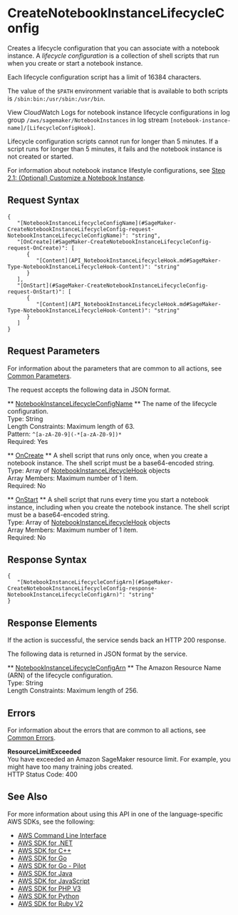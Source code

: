 # CreateNotebookInstanceLifecycleConfig<a name="API_CreateNotebookInstanceLifecycleConfig"></a>

Creates a lifecycle configuration that you can associate with a notebook instance\. A *lifecycle configuration* is a collection of shell scripts that run when you create or start a notebook instance\.

Each lifecycle configuration script has a limit of 16384 characters\.

The value of the `$PATH` environment variable that is available to both scripts is `/sbin:bin:/usr/sbin:/usr/bin`\.

View CloudWatch Logs for notebook instance lifecycle configurations in log group `/aws/sagemaker/NotebookInstances` in log stream `[notebook-instance-name]/[LifecycleConfigHook]`\.

Lifecycle configuration scripts cannot run for longer than 5 minutes\. If a script runs for longer than 5 minutes, it fails and the notebook instance is not created or started\.

For information about notebook instance lifestyle configurations, see [Step 2\.1: \(Optional\) Customize a Notebook Instance](https://docs.aws.amazon.com/sagemaker/latest/dg/notebook-lifecycle-config.html)\.

## Request Syntax<a name="API_CreateNotebookInstanceLifecycleConfig_RequestSyntax"></a>

```
{
   "[NotebookInstanceLifecycleConfigName](#SageMaker-CreateNotebookInstanceLifecycleConfig-request-NotebookInstanceLifecycleConfigName)": "string",
   "[OnCreate](#SageMaker-CreateNotebookInstanceLifecycleConfig-request-OnCreate)": [ 
      { 
         "[Content](API_NotebookInstanceLifecycleHook.md#SageMaker-Type-NotebookInstanceLifecycleHook-Content)": "string"
      }
   ],
   "[OnStart](#SageMaker-CreateNotebookInstanceLifecycleConfig-request-OnStart)": [ 
      { 
         "[Content](API_NotebookInstanceLifecycleHook.md#SageMaker-Type-NotebookInstanceLifecycleHook-Content)": "string"
      }
   ]
}
```

## Request Parameters<a name="API_CreateNotebookInstanceLifecycleConfig_RequestParameters"></a>

For information about the parameters that are common to all actions, see [Common Parameters](CommonParameters.md)\.

The request accepts the following data in JSON format\.

 ** [NotebookInstanceLifecycleConfigName](#API_CreateNotebookInstanceLifecycleConfig_RequestSyntax) **   <a name="SageMaker-CreateNotebookInstanceLifecycleConfig-request-NotebookInstanceLifecycleConfigName"></a>
The name of the lifecycle configuration\.  
Type: String  
Length Constraints: Maximum length of 63\.  
Pattern: `^[a-zA-Z0-9](-*[a-zA-Z0-9])*`   
Required: Yes

 ** [OnCreate](#API_CreateNotebookInstanceLifecycleConfig_RequestSyntax) **   <a name="SageMaker-CreateNotebookInstanceLifecycleConfig-request-OnCreate"></a>
A shell script that runs only once, when you create a notebook instance\. The shell script must be a base64\-encoded string\.  
Type: Array of [NotebookInstanceLifecycleHook](API_NotebookInstanceLifecycleHook.md) objects  
Array Members: Maximum number of 1 item\.  
Required: No

 ** [OnStart](#API_CreateNotebookInstanceLifecycleConfig_RequestSyntax) **   <a name="SageMaker-CreateNotebookInstanceLifecycleConfig-request-OnStart"></a>
A shell script that runs every time you start a notebook instance, including when you create the notebook instance\. The shell script must be a base64\-encoded string\.  
Type: Array of [NotebookInstanceLifecycleHook](API_NotebookInstanceLifecycleHook.md) objects  
Array Members: Maximum number of 1 item\.  
Required: No

## Response Syntax<a name="API_CreateNotebookInstanceLifecycleConfig_ResponseSyntax"></a>

```
{
   "[NotebookInstanceLifecycleConfigArn](#SageMaker-CreateNotebookInstanceLifecycleConfig-response-NotebookInstanceLifecycleConfigArn)": "string"
}
```

## Response Elements<a name="API_CreateNotebookInstanceLifecycleConfig_ResponseElements"></a>

If the action is successful, the service sends back an HTTP 200 response\.

The following data is returned in JSON format by the service\.

 ** [NotebookInstanceLifecycleConfigArn](#API_CreateNotebookInstanceLifecycleConfig_ResponseSyntax) **   <a name="SageMaker-CreateNotebookInstanceLifecycleConfig-response-NotebookInstanceLifecycleConfigArn"></a>
The Amazon Resource Name \(ARN\) of the lifecycle configuration\.  
Type: String  
Length Constraints: Maximum length of 256\.

## Errors<a name="API_CreateNotebookInstanceLifecycleConfig_Errors"></a>

For information about the errors that are common to all actions, see [Common Errors](CommonErrors.md)\.

 **ResourceLimitExceeded**   
 You have exceeded an Amazon SageMaker resource limit\. For example, you might have too many training jobs created\.   
HTTP Status Code: 400

## See Also<a name="API_CreateNotebookInstanceLifecycleConfig_SeeAlso"></a>

For more information about using this API in one of the language\-specific AWS SDKs, see the following:
+  [AWS Command Line Interface](https://docs.aws.amazon.com/goto/aws-cli/sagemaker-2017-07-24/CreateNotebookInstanceLifecycleConfig) 
+  [AWS SDK for \.NET](https://docs.aws.amazon.com/goto/DotNetSDKV3/sagemaker-2017-07-24/CreateNotebookInstanceLifecycleConfig) 
+  [AWS SDK for C\+\+](https://docs.aws.amazon.com/goto/SdkForCpp/sagemaker-2017-07-24/CreateNotebookInstanceLifecycleConfig) 
+  [AWS SDK for Go](https://docs.aws.amazon.com/goto/SdkForGoV1/sagemaker-2017-07-24/CreateNotebookInstanceLifecycleConfig) 
+  [AWS SDK for Go \- Pilot](https://docs.aws.amazon.com/goto/SdkForGoPilot/sagemaker-2017-07-24/CreateNotebookInstanceLifecycleConfig) 
+  [AWS SDK for Java](https://docs.aws.amazon.com/goto/SdkForJava/sagemaker-2017-07-24/CreateNotebookInstanceLifecycleConfig) 
+  [AWS SDK for JavaScript](https://docs.aws.amazon.com/goto/AWSJavaScriptSDK/sagemaker-2017-07-24/CreateNotebookInstanceLifecycleConfig) 
+  [AWS SDK for PHP V3](https://docs.aws.amazon.com/goto/SdkForPHPV3/sagemaker-2017-07-24/CreateNotebookInstanceLifecycleConfig) 
+  [AWS SDK for Python](https://docs.aws.amazon.com/goto/boto3/sagemaker-2017-07-24/CreateNotebookInstanceLifecycleConfig) 
+  [AWS SDK for Ruby V2](https://docs.aws.amazon.com/goto/SdkForRubyV2/sagemaker-2017-07-24/CreateNotebookInstanceLifecycleConfig) 